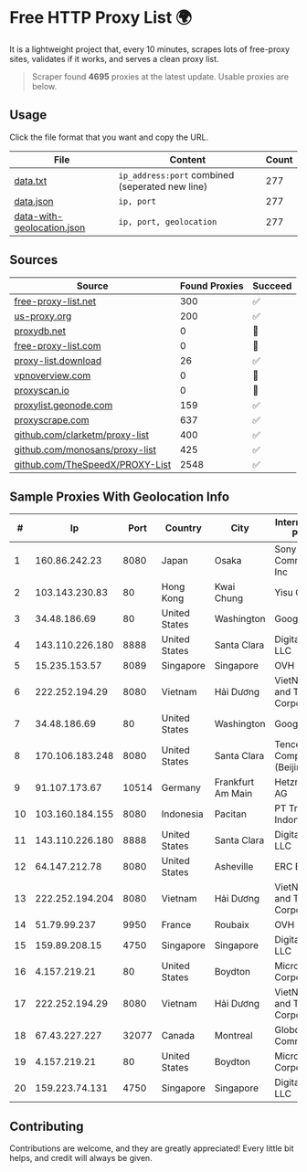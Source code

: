 
# Free HTTP Proxy List 🌍

It is a lightweight project that, every 10 minutes, scrapes lots of free-proxy sites, validates if it works, and serves a clean proxy list.


> Scraper found **4695** proxies at the latest update. Usable proxies are below.

## Usage

Click the file format that you want and copy the URL.


|File|Content|Count|
|----|-------|-----|
|[data.txt](https://raw.githubusercontent.com/themiralay/Proxy-List-World/master/data.txt)|`ip_address:port` combined (seperated new line)|277|
|[data.json](https://raw.githubusercontent.com/themiralay/Proxy-List-World/master/data.json)|`ip, port`|277|
|[data-with-geolocation.json](https://raw.githubusercontent.com/themiralay/Proxy-List-World/master/data-with-geolocation.json)|`ip, port, geolocation`|277|

## Sources

|Source|Found Proxies|Succeed|
|------|-------------|-------|
|[free-proxy-list.net](https://free-proxy-list.net)|300|✅|
|[us-proxy.org](https://www.us-proxy.org)|200|✅|
|[proxydb.net](http://proxydb.net)|0|🚫|
|[free-proxy-list.com](https://free-proxy-list.com/?page=&port=&type%5B%5D=http&type%5B%5D=https&up_time=0&search=Search)|0|🚫|
|[proxy-list.download](https://www.proxy-list.download/HTTP)|26|✅|
|[vpnoverview.com](https://vpnoverview.com/privacy/anonymous-browsing/free-proxy-servers)|0|🚫|
|[proxyscan.io](https://www.proxyscan.io)|0|🚫|
|[proxylist.geonode.com](https://proxylist.geonode.com/api/proxy-list?limit=300&page=1&sort_by=lastChecked&sort_type=desc&protocols=http,https)|159|✅|
|[proxyscrape.com](https://api.proxyscrape.com/v2/?request=displayproxies&protocol=http&timeout=10000&country=all&ssl=all&anonymity=all)|637|✅|
|[github.com/clarketm/proxy-list](https://raw.githubusercontent.com/clarketm/proxy-list/master/proxy-list-raw.txt)|400|✅|
|[github.com/monosans/proxy-list](https://raw.githubusercontent.com/monosans/proxy-list/main/proxies/http.txt)|425|✅|
|[github.com/TheSpeedX/PROXY-List](https://raw.githubusercontent.com/TheSpeedX/PROXY-List/master/http.txt)|2548|✅|


## Sample Proxies With Geolocation Info

|#|Ip|Port|Country|City|Internet Service Provider|
|-|--|----|-------|----|-------------------------|
|1|160.86.242.23|8080|Japan|Osaka|Sony Network Communications Inc|
|2|103.143.230.83|80|Hong Kong|Kwai Chung|Yisu Cloud LTD|
|3|34.48.186.69|80|United States|Washington|Google LLC|
|4|143.110.226.180|8888|United States|Santa Clara|DigitalOcean, LLC|
|5|15.235.153.57|8089|Singapore|Singapore|OVH Hosting|
|6|222.252.194.29|8080|Vietnam|Hải Dương|VietNam Post and Telecom Corporation|
|7|34.48.186.69|80|United States|Washington|Google LLC|
|8|170.106.183.248|8080|United States|Santa Clara|Tencent Cloud Computing (Beijing) Co|
|9|91.107.173.67|10514|Germany|Frankfurt Am Main|Hetzner Online AG|
|10|103.160.184.155|8080|Indonesia|Pacitan|PT Trisari Data Indonusa|
|11|143.110.226.180|8888|United States|Santa Clara|DigitalOcean, LLC|
|12|64.147.212.78|8080|United States|Asheville|ERC Broadband|
|13|222.252.194.204|8080|Vietnam|Hải Dương|VietNam Post and Telecom Corporation|
|14|51.79.99.237|9950|France|Roubaix|OVH SAS|
|15|159.89.208.15|4750|Singapore|Singapore|DigitalOcean, LLC|
|16|4.157.219.21|80|United States|Boydton|Microsoft Corporation|
|17|222.252.194.29|8080|Vietnam|Hải Dương|VietNam Post and Telecom Corporation|
|18|67.43.227.227|32077|Canada|Montreal|GloboTech Communications|
|19|4.157.219.21|80|United States|Boydton|Microsoft Corporation|
|20|159.223.74.131|4750|Singapore|Singapore|DigitalOcean, LLC|



## Contributing

Contributions are welcome, and they are greatly appreciated! Every
little bit helps, and credit will always be given.

